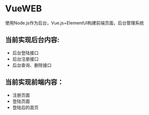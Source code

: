 # VueWEB
使用Node.js作为后台，Vue.js+ElementUI构建前端页面，后台管理系统
## 当前实现后台内容:
  * 后台登陆接口
  * 后台注册接口
  * 后台查询、删除接口
## 当前实现前端内容：
  * 注册页面
  * 登陆页面
  * 登陆后的首页
